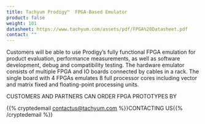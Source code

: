 ```yaml
---
title: Tachyum Prodigy™  FPGA-Based Emulator
product: false
weight: 101
datasheet: https://www.tachyum.com/assets/pdf/FPGA%20Datasheet.pdf
contact: ""
---
```

Customers will be able to use Prodigy’s fully functional FPGA emulation for product evaluation, performance measurements, as well as software development, debug and compatibility testing. The hardware emulator consists of multiple FPGA and IO boards connected by cables in a rack. The single board with 4 FPGAs emulates 8 full processor cores including vector and matrix fixed and floating-point processing units.

CUSTOMERS AND PARTNERS CAN ORDER FPGA PROTOTYPES BY

{{% cryptedemail contactus@tachyum.com %}}CONTACTING US{{% /cryptedemail %}}